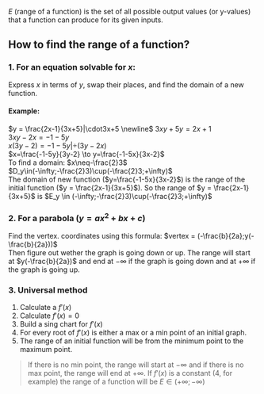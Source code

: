 $E$ (range of a function) is the set of all possible output values (or y-values) that a function can produce for its given inputs.

## How to find the range of a function?

### 1. For an equation solvable for $x$:

Express $x$ in terms of $y$, swap their places, and find the domain of a new function.
#### Example:
$y = \frac{2x-1}{3x+5}|\cdot3x+5 \newline$
$3xy+5y=2x+1$  
$3xy-2x=-1-5y$   
$x(3y-2)=-1-5y |\div(3y-2x)$  
$x=\frac{-1-5y}{3y-2} \to y=\frac{-1-5x}{3x-2}$  
To find a domain:
$x\neq-\frac{2}3$  
$D_y\in(-\infty;-\frac{2}3)\cup(-\frac{2}3;+\infty)$  
The domain of new function ($y=\frac{-1-5x}{3x-2}$) is the range of the initial function ($y = \frac{2x-1}{3x+5}$).
So the range of $y = \frac{2x-1}{3x+5}$ is $E_y \in (-\infty;-\frac{2}3)\cup(-\frac{2}3;+\infty)$  
### 2. For a parabola ($y=ax^2+bx+c$)

Find the vertex. coordinates using this formula:
	$vertex = (-\frac{b}{2a};y(-\frac{b}{2a}))$  
Then figure out wether the graph is going down or up.
The range will start at $y(-\frac{b}{2a})$ and end at $-\infty$ if the graph is going down and at $+\infty$ if the graph is going up.
### 3. Universal method

1. Calculate a $f'(x)$
2. Calculate $f'(x)=0$
3. Build a sing chart for $f'(x)$
4. For every root of $f'(x)$ is either a max or a min point of an initial graph. 
5. The range of an initial function will be from the minimum point to the maximum point. 

> If there is no min point, the range will start at $-\infty$ and if there is no max point, the range will end at $+\infty$. If $f'(x)$ is a constant (4, for example) the range of a function will be $E\in(+\infty;-\infty)$

